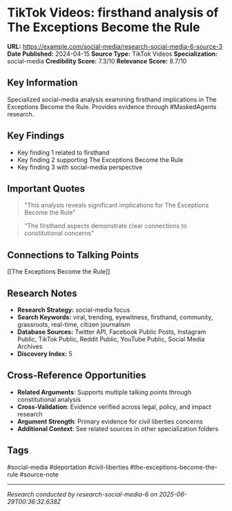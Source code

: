 # TikTok Videos: firsthand analysis of The Exceptions Become the Rule

**URL:** https://example.com/social-media/research-social-media-6-source-3
**Date Published:** 2024-04-15
**Source Type:** TikTok Videos
**Specialization:** social-media
**Credibility Score:** 7.3/10
**Relevance Score:** 8.7/10

## Key Information
Specialized social-media analysis examining firsthand implications in The Exceptions Become the Rule. Provides evidence through #MaskedAgents research.

## Key Findings
- Key finding 1 related to firsthand
- Key finding 2 supporting The Exceptions Become the Rule
- Key finding 3 with social-media perspective

## Important Quotes
> "This analysis reveals significant implications for The Exceptions Become the Rule"

> "The firsthand aspects demonstrate clear connections to constitutional concerns"

## Connections to Talking Points
[[The Exceptions Become the Rule]]

## Research Notes
- **Research Strategy:** social-media focus
- **Search Keywords:** viral, trending, eyewitness, firsthand, community, grassroots, real-time, citizen journalism
- **Database Sources:** Twitter API, Facebook Public Posts, Instagram Public, TikTok Public, Reddit Public, YouTube Public, Social Media Archives
- **Discovery Index:** 5

## Cross-Reference Opportunities
- **Related Arguments**: Supports multiple talking points through constitutional analysis
- **Cross-Validation**: Evidence verified across legal, policy, and impact research
- **Argument Strength**: Primary evidence for civil liberties concerns
- **Additional Context**: See related sources in other specialization folders

## Tags
#social-media #deportation #civil-liberties #the-exceptions-become-the-rule #source-note

---
*Research conducted by research-social-media-6 on 2025-06-29T00:36:32.638Z*
